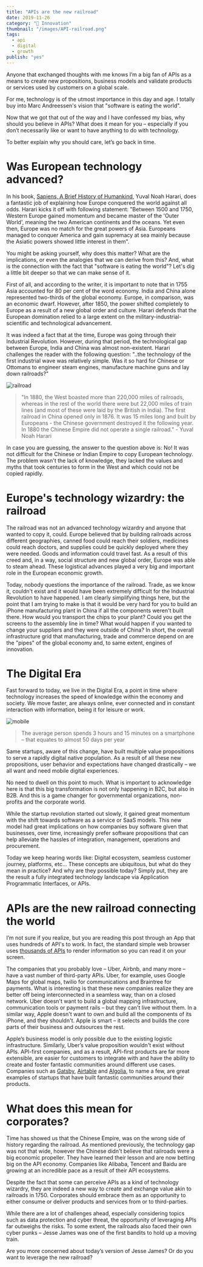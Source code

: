 ```yaml
---
title: "APIs are the new railroad"
date: 2019-11-26
category: "🚀 Innovation"
thumbnail: "/images/API-railroad.png"
tags:
  - api
  - digital
  - growth
publish: "yes"
---
```


Anyone that exchanged thoughts with me knows I’m a big fan of APIs as a means to create new propositions, business models and validate products or services used by customers on a global scale.

For me, technology is of the utmost importance in this day and age. I totally buy into Marc Andreessen's vision that "software is eating the world".

Now that we got that out of the way and I have confessed my bias, why should you believe in APIs? What does it mean for you – especially if you don’t necessarily like or want to have anything to do with technology.

To better explain why you should care, let’s go back in time.

# Was European technology advanced?

In his book, [Sapiens, A Brief History of Humankind](https://www.ynharari.com/book/sapiens/), Yuval Noah Harari, does a fantastic job of explaining how Europe conquered the world against all odds. Harari kicks it off with following statement: "Between 1500 and 1750, Western Europe gained momentum and became master of the 'Outer World', meaning the two American continents and the oceans. Yet even then, Europe was no match for the great powers of Asia. Europeans managed to conquer America and gain supremacy at sea mainly because the Asiatic powers showed little interest in them".

You might be asking yourself, why does this matter? What are the implications, or even the analogies that we can derive from this? And, what is the connection with the fact that "software is eating the world"? Let's dig a little bit deeper so that we can make sense of it.

First of all, and according to the writer, it is important to note that in 1755 Asia accounted for 80 per cent of the word economy. India and China alone represented two-thirds of the global economy. Europe, in comparison, was an economic dwarf. However, after 1850, the power shifted completely to Europe as a result of a new global order and culture. Harari defends that the European domination relied to a large extent on the military-industrial-scientific and technological advancement.

It was indeed a fact that at the time, Europe was going through their Industrial Revolution. However, during that period, the technological gap between Europe, India and China was almost non-existent. Harari challenges the reader with the following question: "..the technology of the first industrial wave was relatively simple. Was it so hard for Chinese or Ottomans to engineer steam engines, manufacture machine guns and lay down railroads?"

![railroad](../images/API-railroad.png)

> "In 1880, the West boasted more than 220,000 miles of railroads, whereas in the rest of the world there were but 22,000 miles of train lines (and most of these were laid by the British in India). The first railroad in China opened only in 1876. It was 15 miles long and built by Europeans - the Chinese government destroyed it the following year. In 1880 the Chinese Empire did not operate a single railroad." - Yuval Noah Harari

In case you are guessing, the answer to the question above is: No! It was not difficult for the Chinese or Indian Empire to copy European technology. The problem wasn't the lack of knowledge, they lacked the values and myths that took centuries to form in the West and which could not be copied rapidly.

# Europe's technology wizardry: the railroad

The railroad was not an advanced technology wizardry and anyone that wanted to copy it, could. Europe believed that by building railroads across different geographies, canned food could reach their soldiers, medicines could reach doctors, and supplies could be quickly deployed where they were needed. Goods and information could travel fast. As a result of this creed and, in a way, social structure and new global order, Europe was able to steam ahead. These logistical advances played a very big and important role in the European economic growth.

Today, nobody questions the importance of the railroad. Trade, as we know it, couldn't exist and it would have been extremely difficult for the Industrial Revolution to have happened. I am clearly simplifying things here, but the point that I am trying to make is that it would be very hard for you to build an iPhone manufacturing plant in China if all the components weren't built there. How would you transport the chips to your plant? Could you get the screens to the assembly line in time? What would happen if you wanted to change your suppliers and they were outside of China? In short, the overall infrastructure grid that manufacturing, trade and commerce depend on are the "pipes" of the global economy and, to same extent, engines of innovation.

# The Digital Era

Fast forward to today, we live in the Digital Era, a point in time where technology increases the speed of knowledge within the economy and society. We move faster, are always online, ever connected and in constant interaction with information, being it for leisure or work.

![mobile](../images/API-mobile.png)

> The average person spends 3 hours and 15 minutes on a smartphone – that equates to almost 50 days per year

Same startups, aware of this change, have built multiple value propositions to serve a rapidly digital native population. As a result of all these new propositions, user behavior and expectations have changed drastically – we all want and need mobile digital experiences.

No need to dwell on this point to much. What is important to acknowledge here is that this big transformation is not only happening in B2C, but also in B2B. And this is a game changer for governmental organizations, non-profits and the corporate world.

While the startup revolution started out slowly, it gained great momentum with the shift towards software as a service or SaaS models. This new model had great implications on how companies buy software given that businesses, over time, increasingly prefer software propositions that can help alleviate the hassles of integration, management, operations and procurement.

Today we keep hearing words like: Digital ecosystem, seamless customer journey, platforms, etc... These concepts are ubiquitous, but what do they mean in practice? And why are they possible today? Simply put, they are the result a fully integrated technology landscape via Application Programmatic Interfaces, or APIs.

# APIs are the new railroad connecting the world

I’m not sure if you realize, but you are reading this post through an App that uses hundreds of API's to work. In fact, the standard simple web browser uses [thousands of APIs](https://frontendmasters.com/books/front-end-handbook/2018/learning/web-api.html) to render information so you can read it on your screen.

The companies that you probably love – Uber, Airbnb, and many more – have a vast number of third-party APIs. Uber, for example, uses Google Maps for global maps, twilio for communications and Braintree for payments. What is interesting is that these new companies realize they are better off being interconnected in a seamless way, than on a closed network. Uber doesn't want to build a global mapping infrastructure, communication tools or payment rails – but they can't live without them. In a similar way, Apple doesn't want to own and build all the components of its iPhone, and they shouldn't. Apple is smart – it selects and builds the core parts of their business and outsources the rest.

Apple’s business model is only possible due to the existing logistic infrastructure. Similarly, Uber’s value proposition wouldn't exist without APIs. API-first companies, and as a result, API-first products are far more extensible, are easier for customers to integrate with and have the ability to create and foster fantastic communities around different use cases. Companies such as [Gatsby](https://www.gatsbyjs.org/), [Airtable](https://airtable.com/) and [Algolia](https://www.algolia.com/), to name a few, are great examples of startups that have built fantastic communities around their products.

# What does this mean for corporates?

Time has showed us that the Chinese Empire, was on the wrong side of history regarding the railroad. As mentioned previously, the technology gap was not that wide, however the Chinese didn't believe that railroads were a big economic propeller. They have learned their lesson and are now betting big on the API economy. Companies like Alibaba, Tencent and Baidu are growing at an incredible pace as a result of their API ecosystems.

Despite the fact that some can perceive APIs as a kind of technology wizardry, they are indeed a new way to create and exchange value akin to railroads in 1750. Corporates should embrace them as an opportunity to either consume or deliver products and services from or to third-parties.

While there are a lot of challenges ahead, especially considering topics such as data protection and cyber threat, the opportunity of leveraging APIs far outweighs the risks. To some extent, the railroads also faced their own cyber punks – Jesse James was one of the first bandits to hold up a moving train.

Are you more concerned about today’s version of Jesse James? Or do you want to leverage the new railroad?
